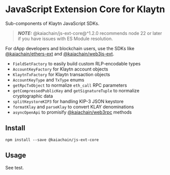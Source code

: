 # JavaScript Extension Core for Klaytn

Sub-components of Klaytn JavaScript SDKs.

> **_NOTE:_**
> @kaiachain/js-ext-core@^1.2.0 recommends node 22 or later if you have issues with ES Module resolution.

For dApp developers and blockchain users, use the SDKs like [@kaiachain/ethers-ext](https://www.npmjs.com/package/@kaiachain/ethers-ext) and [@kaiachain/web3js-ext](https://www.npmjs.com/package/@kaiachain/web3js-ext).

- `FieldSetFactory` to easily build custom RLP-encodable types
- `AccountKeyFactory` for Klaytn account objects
- `KlaytnTxFactory` for Klaytn transaction objects
- `AccountKeyType` and `TxType` enums
- `getRpcTxObject` to normalize `eth_call` RPC parameters
- `getCompressedPublicKey` and `getSignatureTuple` to normalize cryptographic data
- `splitKeystoreKIP3` for handling KIP-3 JSON keystore
- `formatKlay` and `parseKlay` to convert KLAY denominations
- `asyncOpenApi` to promisify [@kaiachain/web3rpc](https://www.npmjs.com/package/@kaiachain/web3rpc) methods

## Install

```
npm install --save @kaiachain/js-ext-core
```

## Usage

See test.


